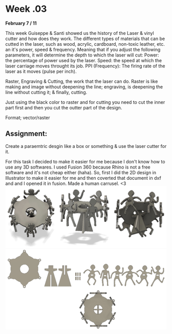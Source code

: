 # Week .03

**February 7 / 11**

This week Guiseppe & Santi showed us the history of the Laser & vinyl cutter and how does they work. The different types of materials that can be cutted in the laser, such as wood, acrylic, cardboard, non-toxic leather, etc. an it's power, speed & frequency.
Meaning that if you adjust the following parameters, it will determine the depth to which the laser will cut:
Power: the percentage of power used by the laser.
Speed: the speed at which the laser carriage moves throught its job.
PPI (Frequency): The firing rate of the laser as it moves (pulse per inch).

Raster, Engraving & Cutting, the work that the laser can do. Raster is like making and image without deepening the line; engraving, is deepening the line without cutting it; & finally, cutting.

Just using the black color to raster and for cutting you need to cut the inner part first and then you cut the outter part of the design.

Format; vector/raster

## Assignment:
Create a paraemtric desgin 
like a box or something & use the laser cutter for it.

For this task I decided to make it easier for me because I don't know how to use any 3D softwares. I used Fusion 360 because Rhino is not a free software and it's not cheap either (haha). So, first I did the 2D design in Illustrator to make it easier for me and then coverted that document in dxf and and I opened it in fusion. Made a human carrusel. <3
<img src= "../../images/monoscarrusel.jpg" alt="Photo of Carrusel design">
<img src= "../../images/monos.png" alt="Photo of Carrusel design">
